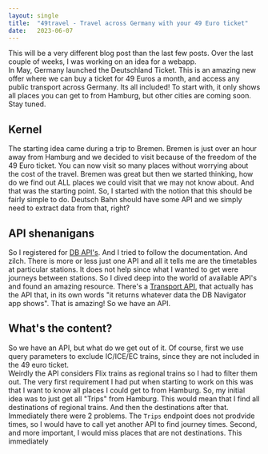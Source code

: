 ```yaml
---
layout: single
title:  "49travel - Travel across Germany with your 49 Euro ticket"
date:   2023-06-07
---
```


This will be a very different blog post than the last few posts.
Over the last couple of weeks, I was working on an idea for a webapp.     
In May, Germany launched the Deutschland Ticket. 
This is an amazing new offer where we can buy a ticket for 49 Euros a month,
and access any public transport across Germany. Its all included!
To start with, it only shows all places you can get to from Hamburg, 
but other cities are coming soon. Stay tuned. 


## Kernel

The starting idea came during a trip to Bremen. 
Bremen is just over an hour away from Hamburg 
and we decided to visit because of the freedom of the 49 Euro ticket. 
You can now visit so many places without worrying about the cost of the travel.
Bremen was great but then we started thinking, how do we find out ALL places 
we could visit that we may not know about. 
And that was the starting point. 
So, I started with the notion that this should be fairly simple to do.
Deutsch Bahn should have some API and we simply need to extract data from that, right? 

## API shenanigans 

So I registered for [DB API's](https://data.deutschebahn.com/dataset.groups.apis.html). 
And I tried to follow the documentation. And zilch.
There is more or less just one API and all it tells me are the timetables at particular stations.
It does not help since what I wanted to get were journeys between stations. 
So I dived deep into the world of available API's and found an amazing resource. 
There's a [Transport API](https://transport.rest/), 
that actually has the API that, in its own words "it returns whatever data the DB Navigator app shows". That is amazing! 
So we have an API. 

## What's the content? 

So we have an API, but what do we get out of it. 
Of course, first we use query parameters to exclude IC/ICE/EC trains,
since they are not included in the 49 euro ticket.  
Weirdly the API considers Flix trains as regional trains so I had to filter them out.
The very first requirement I had put when starting to work on this
was that I want to know all places I could get to from Hamburg.
So, my initial idea was to just get all "Trips" from Hamburg.
This would mean that I find all destinations of regional trains. 
And then the destinations after that. 
Immediately there were 2 problems. 
The `Trips` endpoint does not prodvide times, so I would have to call yet another API
to find journey times. 
Second, and more important, I would miss places that are not destinations. 
This immediately 

